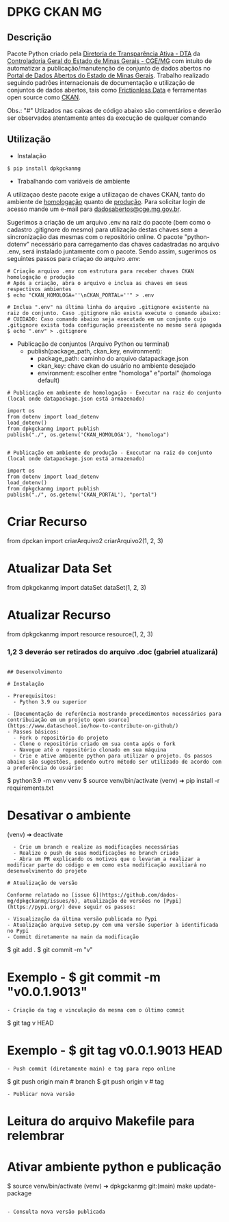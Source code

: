 # DPKG CKAN MG

## Descrição

Pacote Python criado pela [Diretoria de Transparência Ativa - DTA](https://www.cge.mg.gov.br/a-cge/quem-e-quem/subcontroladoria-de-transparencia-e-integridade) da [Controladoria Geral do Estado de Minas Gerais - CGE/MG](https://www.cge.mg.gov.br/) com intuito de automatizar a publicação/manutenção de conjunto de dados abertos no [Portal de Dados Abertos do Estado de Minas Gerais](https://dados.mg.gov.br/). Trabalho realizado seguindo padrões internacionais de documentação e utilização de conjuntos de dados abertos, tais como [Frictionless Data](https://frictionlessdata.io/) e ferramentas open source como [CKAN](https://ckan.org/).

Obs.: "#" Utlizados nas caixas de código abaixo são comentários e deverão ser observados atentamente antes da execução de qualquer comando

## Utilização

- Instalação

```
$ pip install dpkgckanmg
```

- Trabalhando com variáveis de ambiente

A utilizaçao deste pacote exige a utilizaçao de chaves CKAN, tanto do ambiente de [homologação](https://homologa.cge.mg.gov.br/) quanto de [produção](https://dados.mg.gov.br/). Para solicitar login de acesso mande um e-mail para dadosabertos@cge.mg.gov.br.


Sugerimos a criação de um arquivo .env na raiz do pacote (bem como o cadastro .gitignore do mesmo) para utilização destas chaves sem a sincronização das mesmas com o repositório online. O pacote "python-dotenv" necessário para carregamento das chaves cadastradas no arquivo .env, será instalado juntamente com o pacote. Sendo assim, sugerimos os seguintes passos para criaçao do arquivo .env:

```
# Criação arquivo .env com estrutura para receber chaves CKAN homologação e produção
# Após a criação, abra o arquivo e inclua as chaves em seus respectivos ambientes
$ echo "CKAN_HOMOLOGA=''\nCKAN_PORTAL=''" > .env

# Inclua ".env" na última linha do arquivo .gitignore existente na raiz do conjunto. Caso .gitignore não exista execute o comando abaixo:
# CUIDADO: Caso comando abaixo seja executado em um conjunto cujo .gitignore exista toda configuração preexistente no mesmo será apagada
$ echo ".env" > .gitignore
```


- Publicação de conjuntos (Arquivo Python ou terminal)
  - publish(package_path, ckan_key, environment):
    - package_path: caminho do arquivo datapackage.json
    - ckan_key: chave ckan do usuário no ambiente desejado
    - environment: escolher entre "homologa" e"portal" (homologa default)

```
# Publicação em ambiente de homologação - Executar na raiz do conjunto (local onde datapackage.json está armazenado)

import os
from dotenv import load_dotenv
load_dotenv()
from dpkgckanmg import publish
publish("./", os.getenv('CKAN_HOMOLOGA'), "homologa")


# Publicação em ambiente de produção - Executar na raiz do conjunto (local onde datapackage.json está armazenado)

import os
from dotenv import load_dotenv
load_dotenv()
from dpkgckanmg import publish
publish("./", os.getenv('CKAN_PORTAL'), "portal")
```

# Criar Recurso
from dpckan import criarArquivo2
criarArquivo2(1, 2, 3)

# Atualizar Data Set
from dpkgckanmg import dataSet
dataSet(1, 2, 3)

# Atualizar Recurso
from dpkgckanmg import resource
resource(1, 2, 3)


### 1,2 3 deveráo ser retirados do arquivo .doc (gabriel atualizará)
```

## Desenvolvimento

# Instalação

- Prerequisitos:
  - Python 3.9 ou superior

- [Documentação de referência mostrando procedimentos necessários para contribuiação em um projeto open source](https://www.dataschool.io/how-to-contribute-on-github/)
- Passos básicos:
  - Fork o repositório do projeto
  - Clone o repositório criado em sua conta após o fork
  - Navegue até o repositório clonado em sua máquina
  - Crie e ative ambiente python para utilizar o projeto. Os passos abaixo são sugestões, podendo outro método ser utilizado de acordo com a preferência do usuário:
```
$ python3.9 -m venv venv
$ source venv/bin/activate
(venv) ➜ pip install -r requirements.txt
# Desativar o ambiente
(venv) ➜ deactivate
```
  - Crie um branch e realize as modificações necessárias
  - Realize o push de suas modificações no branch criado
  - Abra um PR explicando os motivos que o levaram a realizar a modificar parte do código e em como esta modificação auxiliará no desenvolvimento do projeto

# Atualização de versão

Conforme relatado no [issue 6](https://github.com/dados-mg/dpkgckanmg/issues/6), atualização de versões no [Pypi](https://pypi.org/) deve seguir os passos:

- Visualização da última versão publicada no Pypi
- Atualização arquivo setup.py com uma versão superior à identificada no Pypi
- Commit diretamente na main da modificação
```
$ git add .
$ git commit -m "v<numero-versao>"
# Exemplo - $ git commit -m "v0.0.1.9013"
```
- Criação da tag e vinculação da mesma com o último commit
```
$ git tag v<numero-versao> HEAD
# Exemplo - $ git tag v0.0.1.9013 HEAD
```
- Push commit (diretamente main) e tag para repo online
```
$ git push origin main                # branch
$ git push origin v<numero-versao>    # tag
```
- Publicar nova versão
```
# Leitura do arquivo Makefile para relembrar
# Ativar ambiente python e publicação
$ source venv/bin/activate
(venv) ➜  dpkgckanmg git:(main) make update-package
```

- Consulta nova versão publicada
